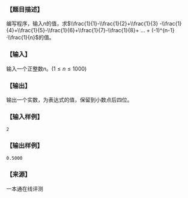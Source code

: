 ### 【题目描述】

编写程序，输入$n$的值，求$\\frac{1}{1}-\\frac{1}{2}+\\frac{1}{3} -\\frac{1}{4}+\\frac{1}{5}-\\frac{1}{6}+\\frac{1}{7}-\\frac{1}{8}+ ... + (-1)^{n-1}·\\frac{1}{n}$的值。

### 【输入】

输入一个正整数$n$。$(1 ≤ n ≤ 1000)$

### 【输出】

输出一个实数，为表达式的值，保留到小数点后四位。

### 【输入样例】

```
2
```

### 【输出样例】

```
0.5000
```


 ### 【来源】

 一本通在线评测 